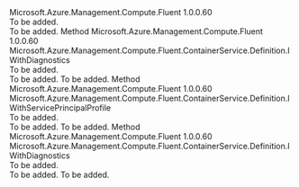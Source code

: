 <Type Name="IWithOrchestrator" FullName="Microsoft.Azure.Management.Compute.Fluent.ContainerService.Definition.IWithOrchestrator">
  <TypeSignature Language="C#" Value="public interface IWithOrchestrator" />
  <TypeSignature Language="ILAsm" Value=".class public interface auto ansi abstract IWithOrchestrator" />
  <TypeSignature Language="DocId" Value="T:Microsoft.Azure.Management.Compute.Fluent.ContainerService.Definition.IWithOrchestrator" />
  <TypeSignature Language="VB.NET" Value="Public Interface IWithOrchestrator" />
  <TypeSignature Language="F#" Value="type IWithOrchestrator = interface" />
  <AssemblyInfo>
    <AssemblyName>Microsoft.Azure.Management.Compute.Fluent</AssemblyName>
    <AssemblyVersion>1.0.0.60</AssemblyVersion>
  </AssemblyInfo>
  <Interfaces />
  <Docs>
    <summary>To be added.</summary>
    <remarks>To be added.</remarks>
  </Docs>
  <Members>
    <Member MemberName="WithDcosOrchestration">
      <MemberSignature Language="C#" Value="public Microsoft.Azure.Management.Compute.Fluent.ContainerService.Definition.IWithDiagnostics WithDcosOrchestration ();" />
      <MemberSignature Language="ILAsm" Value=".method public hidebysig newslot virtual instance class Microsoft.Azure.Management.Compute.Fluent.ContainerService.Definition.IWithDiagnostics WithDcosOrchestration() cil managed" />
      <MemberSignature Language="DocId" Value="M:Microsoft.Azure.Management.Compute.Fluent.ContainerService.Definition.IWithOrchestrator.WithDcosOrchestration" />
      <MemberSignature Language="VB.NET" Value="Public Function WithDcosOrchestration () As IWithDiagnostics" />
      <MemberSignature Language="F#" Value="abstract member WithDcosOrchestration : unit -&gt; Microsoft.Azure.Management.Compute.Fluent.ContainerService.Definition.IWithDiagnostics" Usage="iWithOrchestrator.WithDcosOrchestration " />
      <MemberType>Method</MemberType>
      <AssemblyInfo>
        <AssemblyName>Microsoft.Azure.Management.Compute.Fluent</AssemblyName>
        <AssemblyVersion>1.0.0.60</AssemblyVersion>
      </AssemblyInfo>
      <ReturnValue>
        <ReturnType>Microsoft.Azure.Management.Compute.Fluent.ContainerService.Definition.IWithDiagnostics</ReturnType>
      </ReturnValue>
      <Parameters />
      <Docs>
        <summary>To be added.</summary>
        <returns>To be added.</returns>
        <remarks>To be added.</remarks>
      </Docs>
    </Member>
    <Member MemberName="WithKubernetesOrchestration">
      <MemberSignature Language="C#" Value="public Microsoft.Azure.Management.Compute.Fluent.ContainerService.Definition.IWithServicePrincipalProfile WithKubernetesOrchestration ();" />
      <MemberSignature Language="ILAsm" Value=".method public hidebysig newslot virtual instance class Microsoft.Azure.Management.Compute.Fluent.ContainerService.Definition.IWithServicePrincipalProfile WithKubernetesOrchestration() cil managed" />
      <MemberSignature Language="DocId" Value="M:Microsoft.Azure.Management.Compute.Fluent.ContainerService.Definition.IWithOrchestrator.WithKubernetesOrchestration" />
      <MemberSignature Language="VB.NET" Value="Public Function WithKubernetesOrchestration () As IWithServicePrincipalProfile" />
      <MemberSignature Language="F#" Value="abstract member WithKubernetesOrchestration : unit -&gt; Microsoft.Azure.Management.Compute.Fluent.ContainerService.Definition.IWithServicePrincipalProfile" Usage="iWithOrchestrator.WithKubernetesOrchestration " />
      <MemberType>Method</MemberType>
      <AssemblyInfo>
        <AssemblyName>Microsoft.Azure.Management.Compute.Fluent</AssemblyName>
        <AssemblyVersion>1.0.0.60</AssemblyVersion>
      </AssemblyInfo>
      <ReturnValue>
        <ReturnType>Microsoft.Azure.Management.Compute.Fluent.ContainerService.Definition.IWithServicePrincipalProfile</ReturnType>
      </ReturnValue>
      <Parameters />
      <Docs>
        <summary>To be added.</summary>
        <returns>To be added.</returns>
        <remarks>To be added.</remarks>
      </Docs>
    </Member>
    <Member MemberName="WithSwarmOrchestration">
      <MemberSignature Language="C#" Value="public Microsoft.Azure.Management.Compute.Fluent.ContainerService.Definition.IWithDiagnostics WithSwarmOrchestration ();" />
      <MemberSignature Language="ILAsm" Value=".method public hidebysig newslot virtual instance class Microsoft.Azure.Management.Compute.Fluent.ContainerService.Definition.IWithDiagnostics WithSwarmOrchestration() cil managed" />
      <MemberSignature Language="DocId" Value="M:Microsoft.Azure.Management.Compute.Fluent.ContainerService.Definition.IWithOrchestrator.WithSwarmOrchestration" />
      <MemberSignature Language="VB.NET" Value="Public Function WithSwarmOrchestration () As IWithDiagnostics" />
      <MemberSignature Language="F#" Value="abstract member WithSwarmOrchestration : unit -&gt; Microsoft.Azure.Management.Compute.Fluent.ContainerService.Definition.IWithDiagnostics" Usage="iWithOrchestrator.WithSwarmOrchestration " />
      <MemberType>Method</MemberType>
      <AssemblyInfo>
        <AssemblyName>Microsoft.Azure.Management.Compute.Fluent</AssemblyName>
        <AssemblyVersion>1.0.0.60</AssemblyVersion>
      </AssemblyInfo>
      <ReturnValue>
        <ReturnType>Microsoft.Azure.Management.Compute.Fluent.ContainerService.Definition.IWithDiagnostics</ReturnType>
      </ReturnValue>
      <Parameters />
      <Docs>
        <summary>To be added.</summary>
        <returns>To be added.</returns>
        <remarks>To be added.</remarks>
      </Docs>
    </Member>
  </Members>
</Type>